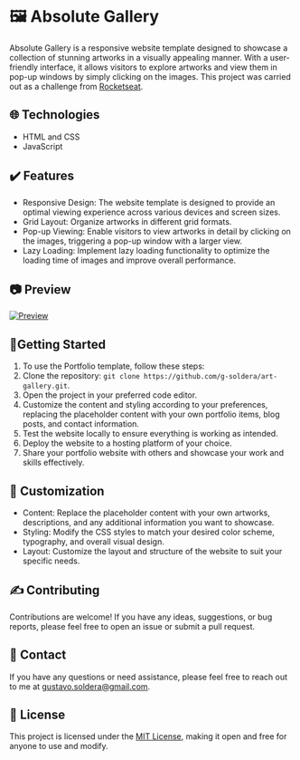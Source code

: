 # 🖼️ Absolute Gallery

Absolute Gallery is a responsive website template designed to showcase a collection of stunning artworks in a visually appealing manner. With a user-friendly interface, it allows visitors to explore artworks and view them in pop-up windows by simply clicking on the images. This project was carried out as a challenge from [Rocketseat](https://app.rocketseat.com.br).

## 🌐 Technologies

* HTML and CSS
* JavaScript

## ✔️ Features

* Responsive Design: The website template is designed to provide an optimal viewing experience across various devices and screen sizes.
* Grid Layout: Organize artworks in different grid formats.
* Pop-up Viewing: Enable visitors to view artworks in detail by clicking on the images, triggering a pop-up window with a larger view.
* Lazy Loading: Implement lazy loading functionality to optimize the loading time of images and improve overall performance.

## 📷 Preview

[![Preview](https://cdn.discordapp.com/attachments/1109870440945565726/1111628222283644928/absolutegalleryHeader.png)](https://g-soldera.github.io/art-gallery/)

## 📃Getting Started

1. To use the Portfolio template, follow these steps:
2. Clone the repository: `git clone https://github.com/g-soldera/art-gallery.git`.
3. Open the project in your preferred code editor.
4. Customize the content and styling according to your preferences, replacing the placeholder content with your own portfolio items, blog posts, and contact information.
5. Test the website locally to ensure everything is working as intended.
6. Deploy the website to a hosting platform of your choice.
7. Share your portfolio website with others and showcase your work and skills effectively.

## 🎨 Customization

* Content: Replace the placeholder content with your own artworks, descriptions, and any additional information you want to showcase.
* Styling: Modify the CSS styles to match your desired color scheme, typography, and overall visual design.
* Layout: Customize the layout and structure of the website to suit your specific needs.

## ✍️ Contributing

Contributions are welcome! If you have any ideas, suggestions, or bug reports, please feel free to open an issue or submit a pull request.

## 📇 Contact

If you have any questions or need assistance, please feel free to reach out to me at [gustavo.soldera@gmail.com](mailto:gustavo.soldera@gmail.com).

## 🪪 License

This project is licensed under the [MIT License](https://opensource.org/licenses/MIT), making it open and free for anyone to use and modify.
